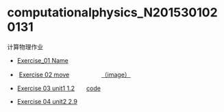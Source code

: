 # computationalphysics_N2015301020131
计算物理作业




*  [Exercise_01 Name](./temp.py)

*  [Exercise 02 move](./untitled5.py)                   [（image）](./IMG_0818(20170924-143540).jpg)

*  [Exercise 03 unit1 1.2](./exercise3/exercise.md)           [code](./untitled6.py)

*  [Exercise 04 unit2 2.9](./exercise4/homework.md)
